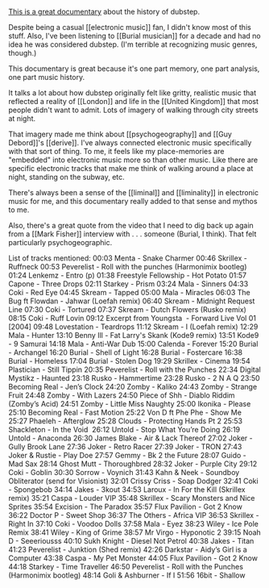[This is a great documentary](https://www.youtube.com/watch?v=-hLlVVKRwk0) about the history of dubstep.

Despite being a casual [[electronic music]] fan, I didn't know most of this stuff. Also, I've been listening to [[Burial musician]] for a decade and had no idea he was considered dubstep. (I'm terrible at recognizing music genres, though.)

This documentary is great because it's one part memory, one part analysis, one part music history.

It talks a lot about how dubstep originally felt like gritty, realistic music that reflected a reality of [[London]] and life in the [[United Kingdom]] that most people didn't want to admit. Lots of imagery of walking through city streets at night. 

That imagery made me think about [[psychogeography]] and [[Guy Debord]]'s [[derive]]. I've always connected electronic music specifically with that sort of thing. To me, it feels like my place-memories are "embedded" into electronic music more so than other music. Like there are specific electronic tracks that make me think of walking around a place at night, standing on the subway, etc.

There's always been a sense of the [[liminal]] and [[liminality]] in electronic music for me, and this documentary really added to that sense and mythos to me.

Also, there's a great quote from the video that I need to dig back up again from a [[Mark Fisher]] interview with . . . someone (Burial, I think). That felt particularly psychogeographic.

List of tracks mentioned:
00:03 Menta - Snake Charmer
00:46 Skrillex - Ruffneck
00:53 Peverelist - Roll with the punches (Harmonimix bootleg)
01:24 Lenkemz - Entro (p)
01:38 Freestyle Fellowship - Hot Potato
01:57 Capone - Three Drops
02:11 Starkey - Prism
03:24 Mala - Sinners
04:33 Coki - Red Eye
04:45 Skream - Tapped
05:00 Mala - Miracles
06:03 The Bug ft Flowdan - Jahwar (Loefah remix)
06:40 Skream - Midnight Request Line
07:30 Coki - Tortured
07:37 Skream - Dutch Flowers (Rusko remix)
08:15 Coki - Ruff Lovin
09:12 Excerpt from Youngsta  - Forward Live Vol 01 [2004]
09:48 Lovestation - Teardrops
11:12 Skream - I (Loefah remix)
12:29 Mala - Hunter
13:10 Benny Ill - Fat Larry's Skank (Kode9 remix)
13:51 Kode9 - 9 Samurai
14:18 Mala - Anti-War Dub
15:00 Calenda - Forever
15:20 Burial - Archangel
16:20 Burial - Shell of Light
16:28 Burial - Fostercare
16:38 Burial - Homeless
17:04 Burial - Stolen Dog
19:29 Skrillex - Cinema
19:54 Plastician - Still Tippin
20:35 Peverelist - Roll with the Punches
22:34 Digital Mystikz - Haunted
23:18 Rusko - Hammertime
23:28 Rusko - 2 N A Q
23:50 Becoming Real - Jen’s Clock
24:20 Zomby - Kaliko
24:43 Zomby - Strange Fruit
24:48 Zomby - With Lazers
24:50 Piece of Shh - Diablo Riddim (Zomby’s Acid)
24:51 Zomby - Little Miss Naughty
25:00 Ikonika - Please
25:10 Becoming Real - Fast Motion
25:22 Von D ft Phe Phe - Show Me
25:27 Phaeleh - Afterglow
25:28 Clouds - Protecting Hands Pt 2
25:53 Shackleton - In the Void 
26:12 Untold - Stop What You’re Doing
26:19 Untold - Anaconda
26:30 James Blake - Air & Lack Thereof
27:02 Joker - Gully Brook Lane
27:36 Joker - Retro Racer
27:39 Joker - TRON
27:43 Joker & Rustie - Play Doe
27:57 Gemmy - Bk 2 the Future
28:07 Guido - Mad Sax
28:14 Ghost Mutt - Thoroughbred
28:32 Joker - Purple City
29:12 Coki - Goblin
30:30 Sorrow - Voynich
31:43 Kahn & Neek - Soundboy Obliterator (send for Visionist)
32:01 Crissy Criss - Soap Dodger
32:41 Coki - Spongebob
34:14 Jakes - 3kout
34:53 Laroux - In For the Kill (Skrillex remix)
35:21 Caspa - Louder VIP
35:48 Skrillex - Scary Monsters and Nice Sprites
35:54 Excision - The Paradox
35:57 Flux Pavilion - Got 2 Know
36:22 Doctor P - Sweet Shop
36:37 The Others - Africa VIP
36:53 Skrillex - Right In
37:10 Coki - Voodoo Dolls
37:58 Mala - Eyez
38:23 Wiley - Ice Pole Remix
38:41 Wiley - King of Grime
38:57 Mr Virgo - Hyponotic 2
39:15 Noah D - Seeeriousss
40:10 Sukh Knight - Diesel Not Petrol
40:38 Jakes - Titan
41:23 Peverelist - Junktion (Shed remix)
42:26 Darkstar - Aidy’s Girl is a Computer
43:38 Caspa - My Pet Monster
44:05 Flux Pavilion - Got 2 Know
44:18 Starkey - Time Traveller
46:50 Peverelist - Roll with the Punches (Harmonimix bootleg)
48:14 Goli & Ashburner - If I
51:56 16bit - Shallow
